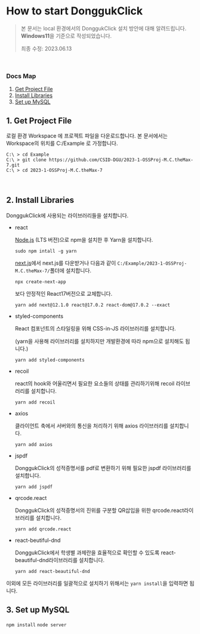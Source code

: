 # How to start DonggukClick

> 본 문서는 local 환경에서의 DonggukClick 설치 방안에 대해 알려드립니다.  
> <b>Windows11</b>을 기준으로 작성되었습니다.
> 
> 최종 수정: 2023.06.13

<br />

### Docs Map
1. [Get Project File](#1.-get-project-file)
2. [Install Libraries](#2.-install--ibraries)
3. [Set up MySQL](#3.-set-up-mysql)

## 1. Get Project File
로컬 환경 Workspace 에 프로젝트 파일을 다운로드합니다. 본 문서에서는 Workspace의 위치를 C:/Example 로 가정합니다.
```
C:\ > cd Example
C:\ > git clone https://github.com/CSID-DGU/2023-1-OSSProj-M.C.theMax-7.git
C:\ > cd 2023-1-OSSProj-M.C.theMax-7
```
<br />

## 2. Install Libraries
DonggukClick에 사용되는 라이브러리들을 설치합니다.
- react 

  [Node.js](https://nodejs.org/ko) (LTS 버전)으로 npm을 설치한 후 Yarn을 설치합니다. 
  ```
  sudo npm intall -g yarn
  ```
  [next.js](https://nextjs.org/)에서 next.js를 다운받거나 다음과 같이 ``C:/Example/2023-1-OSSProj-M.C.theMax-7/``폴더에 설치합니다.
  ```
  npx create-next-app
  ```
  보다 안정적인 React17버전으로 교체합니다.
  ```
  yarn add next@12.1.0 react@17.0.2 react-dom@17.0.2 --exact
  ```

- styled-components

  React 컴포넌트의 스타일링을 위해 CSS-in-JS 라이브러리를 설치합니다.
  
  (yarn을 사용해 라이브러리를 설치하지만 개발환경에 따라 npm으로 설치해도 됩니다.)

  ```yarn add styled-components```

- recoil

  react의 hook와 어울리면서 필요한 요소들의 상태를 관리하기위해 recoil 라이브러리를 설치합니다.
  
  ```yarn add recoil```

- axios

  클라이언트 축에서 서버와의 통신을 처리하기 위해 axios 라이브러리를 설치합니다.
  
  ```yarn add axios```
  
- jspdf
  
  DonggukClick의 성적증명서를 pdf로 변환하기 위해 필요한 jspdf 라이브러리를 설치합니다.
  
  ```yarn add jspdf```

- qrcode.react

  DonggukClick의 성적증명서의 진위를 구분할 QR삽입을 위한 qrcode.react라이브러리를 설치합니다.
  
  ```yarn add qrcode.react```
  
- react-beutiful-dnd

  DonggukClick에서 학생별 과제란을 효율적으로 확인할 수 있도록 react-beautiful-dnd라이브러리를 설치합니다.
  
  ```yarn add react-beautiful-dnd```
  
이외에 모든 라이브러리를 일괄적으로 설치하기 위해서는 ```yarn install```을 입력하면 됩니다.
<br />

## 3. Set up MySQL
```npm install```
```node server```
